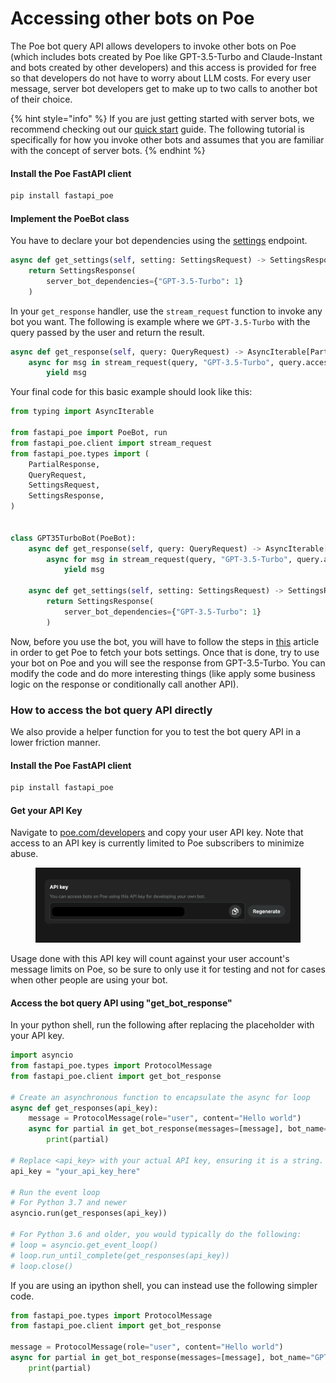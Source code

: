 # Accessing other bots on Poe

The Poe bot query API allows developers to invoke other bots on Poe (which includes bots created by Poe like GPT-3.5-Turbo and Claude-Instant and bots created by other developers) and this access is provided for free so that developers do not have to worry about LLM costs. For every user message, server bot developers get to make up to two calls to another bot of their choice.

{% hint style="info" %}
If you are just getting started with server bots, we recommend checking out our [quick start](quick-start.md) guide. The following tutorial is specifically for how you invoke other bots and assumes that you are familiar with the concept of server bots.
{% endhint %}

#### Install the Poe FastAPI client

```bash
pip install fastapi_poe
```

#### Implement the PoeBot class&#x20;

You have to declare your bot dependencies using the [settings](poe-protocol-specification/requests/settings.md) endpoint.&#x20;

```python
async def get_settings(self, setting: SettingsRequest) -> SettingsResponse:
    return SettingsResponse(
        server_bot_dependencies={"GPT-3.5-Turbo": 1}
    )
```

In your `get_response` handler, use the `stream_request` function to invoke any bot you want. The following is example where we `GPT-3.5-Turbo` with the query passed by the user and return the result.

```python
async def get_response(self, query: QueryRequest) -> AsyncIterable[PartialResponse]:
    async for msg in stream_request(query, "GPT-3.5-Turbo", query.access_key):
        yield msg
```

Your final code for this basic example should look like this:

```python
from typing import AsyncIterable

from fastapi_poe import PoeBot, run
from fastapi_poe.client import stream_request
from fastapi_poe.types import (
    PartialResponse,
    QueryRequest,
    SettingsRequest,
    SettingsResponse,
)


class GPT35TurboBot(PoeBot):
    async def get_response(self, query: QueryRequest) -> AsyncIterable[PartialResponse]:
        async for msg in stream_request(query, "GPT-3.5-Turbo", query.access_key):
            yield msg

    async def get_settings(self, setting: SettingsRequest) -> SettingsResponse:
        return SettingsResponse(
            server_bot_dependencies={"GPT-3.5-Turbo": 1}
        )
```

Now, before you use the bot, you will have to follow the steps in [this](updating-bot-settings.md) article in order to get Poe to fetch your bots settings. Once that is done, try to use your bot on Poe and you will see the response from GPT-3.5-Turbo. You can modify the code and do more interesting things (like apply some business logic on the response or conditionally call another API).

### How to access the bot query API directly

We also provide a helper function for you to test the bot query API in a lower friction manner.&#x20;

#### Install the Poe FastAPI client

```bash
pip install fastapi_poe
```

#### Get your API Key

Navigate to [poe.com/developers](https://poe.com/developers) and copy your user API key. Note that access to an API key is currently limited to Poe subscribers to minimize abuse.

<figure><img src="../.gitbook/assets/image (15).png" alt=""><figcaption></figcaption></figure>

Usage done with this API key will count against your user account's message limits on Poe, so be sure to only use it for testing and not for cases when other people are using your bot.

#### Access the bot query API using "get\_bot\_response"

In your python shell, run the following after replacing the placeholder with your API key.

```python
import asyncio
from fastapi_poe.types import ProtocolMessage
from fastapi_poe.client import get_bot_response

# Create an asynchronous function to encapsulate the async for loop
async def get_responses(api_key):
    message = ProtocolMessage(role="user", content="Hello world")
    async for partial in get_bot_response(messages=[message], bot_name="GPT-3.5-Turbo", api_key=api_key):
        print(partial)

# Replace <api_key> with your actual API key, ensuring it is a string.
api_key = "your_api_key_here"

# Run the event loop
# For Python 3.7 and newer
asyncio.run(get_responses(api_key))

# For Python 3.6 and older, you would typically do the following:
# loop = asyncio.get_event_loop()
# loop.run_until_complete(get_responses(api_key))
# loop.close()
```

If you are using an ipython shell, you can instead use the following simpler code.

```python
from fastapi_poe.types import ProtocolMessage
from fastapi_poe.client import get_bot_response

message = ProtocolMessage(role="user", content="Hello world")
async for partial in get_bot_response(messages=[message], bot_name="GPT-3.5-Turbo", api_key=<api_key>): 
    print(partial)
```
